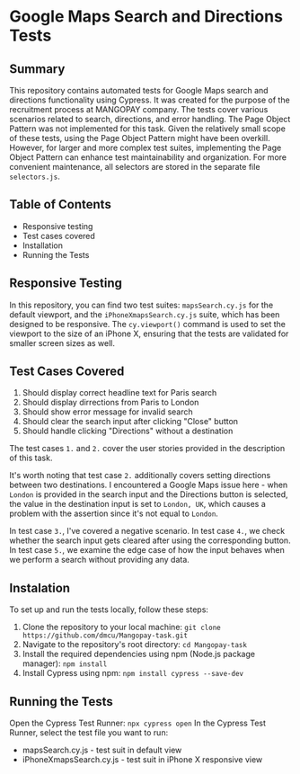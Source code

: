 # Google Maps Search and Directions Tests
## Summary
This repository contains automated tests for Google Maps search and directions functionality using Cypress. It was created for the purpose of the recruitment process at MANGOPAY company. The tests cover various scenarios related to search, directions, and error handling. The Page Object Pattern was not implemented for this task. Given the relatively small scope of these tests, using the Page Object Pattern might have been overkill. However, for larger and more complex test suites, implementing the Page Object Pattern can enhance test maintainability and organization. For more convenient maintenance, all selectors are stored in the separate file `selectors.js`.

## Table of Contents
* Responsive testing
* Test cases covered
* Installation
* Running the Tests

## Responsive Testing

In this repository, you can find two test suites: `mapsSearch.cy.js` for the default viewport, and the `iPhoneXmapsSearch.cy.js` suite, which has been designed to be responsive. The `cy.viewport()` command is used to set the viewport to the size of an iPhone X, ensuring that the tests are validated for smaller screen sizes as well.

## Test Cases Covered
1. Should display correct headline text for Paris search
2. Should display dirrections from Paris to London
3. Should show error message for invalid search
4. Should clear the search input after clicking "Close" button
5. Should handle clicking "Directions" without a destination

The test cases `1.` and `2.` cover the user stories provided in the description of this task. 

It's worth noting that test case `2.` additionally covers setting directions between two destinations. I encountered a Google Maps issue here - when `London` is provided in the search input and the Directions button is selected, the value in the destination input is set to `London, UK`, which causes a problem with the assertion since it's not equal to `London`.

In test case `3.`, I've covered a negative scenario. In test case `4.`, we check whether the search input gets cleared after using the corresponding button. In test case `5.`, we examine the edge case of how the input behaves when we perform a search without providing any data.

## Instalation 
To set up and run the tests locally, follow these steps:

1. Clone the repository to your local machine:
`git clone https://github.com/dmcu/Mangopay-task.git`
2. Navigate to the repository's root directory:
`cd Mangopay-task`
3. Install the required dependencies using npm (Node.js package manager):
`npm install`
4. Install Cypress using npm:
`npm install cypress --save-dev`

## Running the Tests
Open the Cypress Test Runner:
`npx cypress open`
In the Cypress Test Runner, select the test file you want to run:
* mapsSearch.cy.js - test suit in default view
* iPhoneXmapsSearch.cy.js - test suit in iPhone X responsive view 



